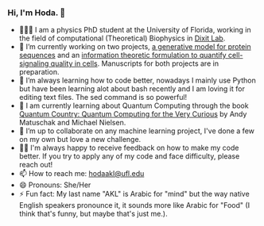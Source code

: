 ### Hi, I'm Hoda. 👋

- 👩🏻‍🏫 I am a physics PhD student at the University of Florida, working in the field of computational (Theoretical) Biophysics in [Dixit Lab](https://sites.google.com/view/dixitlab). 
- 🔭 I’m currently working on two projects, [a generative model for protein sequences](https://meetings.aps.org/Meeting/MAR22/Session/K06.8) and an [information theoretic formulation to quantify cell-signaling quality in cells](https://meetings.aps.org/Meeting/MAR22/Session/Q04.7). Manuscripts for both projects are in preparation.
- 🌱 I’m always learning how to code better, nowadays I mainly use Python but have been learning alot about bash recently and I am loving it for editing text files. The sed command is so powerful! 
- 🌱 I am currently learning about Quantum Computing through the book [Quantum Country: Quantum Computing for the Very Curious](https://quantum.country) by Andy Matuschak and Michael Nielsen.
- 👯 I’m up to collaborate on any machine learning project, I've done a few on my own but love a new challenge.
- 🙏🏼 I'm always happy to receive feedback on how to make my code better. If you try to apply any of my code and face difficulty, please reach out!
- 📫 How to reach me: hodaakl@ufl.edu
- 😄 Pronouns: She/Her
- ⚡ Fun fact: My last name "AKL" is Arabic for "mind" but the way native English speakers pronounce it, it sounds more like Arabic for "Food" (I think that's funny, but maybe that's just me.).
